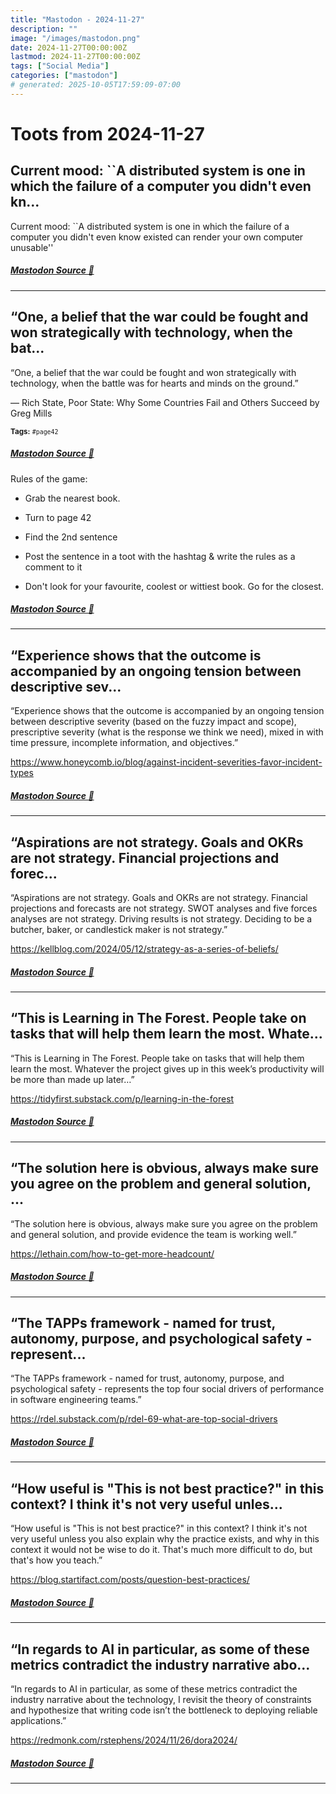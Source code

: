 ```yaml
---
title: "Mastodon - 2024-11-27"
description: ""
image: "/images/mastodon.png"
date: 2024-11-27T00:00:00Z
lastmod: 2024-11-27T00:00:00Z
tags: ["Social Media"]
categories: ["mastodon"]
# generated: 2025-10-05T17:59:09-07:00
---
```


# Toots from 2024-11-27

## Current mood: ``A distributed system is one in which the failure of a computer you didn't even kn...

Current mood: ``A distributed system is one in which the failure of a computer you didn't even know existed can render your own computer unusable''

##### [Mastodon Source 🐘](https://hachyderm.io/@mweagle/113556953128978972)

---

## “One, a belief that the war could be fought and won strategically with technology, when the bat...

“One, a belief that the war could be fought and won strategically with technology, when the battle was for hearts and minds on the ground.”

— Rich State, Poor State: Why Some Countries Fail and Others Succeed by Greg Mills

<small><b>Tags:</b> `#page42`</small>

##### [Mastodon Source 🐘](https://hachyderm.io/@mweagle/113553546057296847)

Rules of the game:

- Grab the nearest book.

- Turn to page 42

- Find the 2nd sentence

- Post the sentence in a toot with the hashtag & write the rules as a comment to it

- Don't look for your favourite, coolest or wittiest book. Go for the closest.

##### [Mastodon Source 🐘](https://hachyderm.io/@mweagle/113553549232127852)

---

## “Experience shows that the outcome is accompanied by an ongoing tension between descriptive sev...

“Experience shows that the outcome is accompanied by an ongoing tension between descriptive severity (based on the fuzzy impact and scope), prescriptive severity (what is the response we think we need), mixed in with time pressure, incomplete information, and objectives.”

<https://www.honeycomb.io/blog/against-incident-severities-favor-incident-types>

##### [Mastodon Source 🐘](https://hachyderm.io/@mweagle/113553172583505258)

---

## “Aspirations are not strategy. Goals and OKRs are not strategy. Financial projections and forec...

“Aspirations are not strategy. Goals and OKRs are not strategy. Financial projections and forecasts are not strategy.  SWOT analyses and five forces analyses are not strategy. Driving results is not strategy. Deciding to be a butcher, baker, or candlestick maker is not strategy.”

<https://kellblog.com/2024/05/12/strategy-as-a-series-of-beliefs/>

##### [Mastodon Source 🐘](https://hachyderm.io/@mweagle/113553131401840623)

---

## “This is Learning in The Forest. People take on tasks that will help them learn the most. Whate...

“This is Learning in The Forest. People take on tasks that will help them learn the most. Whatever the project gives up in this week’s productivity will be more than made up later…”

<https://tidyfirst.substack.com/p/learning-in-the-forest>

##### [Mastodon Source 🐘](https://hachyderm.io/@mweagle/113553086302327405)

---

## “The solution here is obvious, always make sure you agree on the problem and general solution, ...

“The solution here is obvious, always make sure you agree on the problem and general solution, and provide evidence the team is working well.”

<https://lethain.com/how-to-get-more-headcount/>

##### [Mastodon Source 🐘](https://hachyderm.io/@mweagle/113553075062198157)

---

## “The TAPPs framework - named for trust, autonomy, purpose, and psychological safety - represent...

“The TAPPs framework - named for trust, autonomy, purpose, and psychological safety - represents the top four social drivers of performance in software engineering teams.”

<https://rdel.substack.com/p/rdel-69-what-are-top-social-drivers>

##### [Mastodon Source 🐘](https://hachyderm.io/@mweagle/113552257198152767)

---

## “How useful is "This is not best practice?" in this context? I think it's not very useful unles...

“How useful is "This is not best practice?" in this context? I think it's not very useful unless you also explain why the practice exists, and why in this context it would not be wise to do it. That's much more difficult to do, but that's how you teach.”

<https://blog.startifact.com/posts/question-best-practices/>

##### [Mastodon Source 🐘](https://hachyderm.io/@mweagle/113552239008969956)

---

## “In regards to AI in particular, as some of these metrics contradict the industry narrative abo...

“In regards to AI in particular, as some of these metrics contradict the industry narrative about the technology, I revisit the theory of constraints and hypothesize that writing code isn’t the bottleneck to deploying reliable applications.”

<https://redmonk.com/rstephens/2024/11/26/dora2024/>

##### [Mastodon Source 🐘](https://hachyderm.io/@mweagle/113552128400123776)

---

